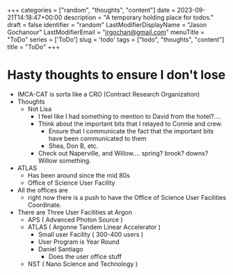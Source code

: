 +++
categories = ["random", "thoughts", "content"]
date = 2023-09-21T14:18:47+00:00
description = "A temporary holding place for todos."
draft = false
identifier = "random"
LastModifierDisplayName = "Jason Gochanour"
LastModifierEmail = "jrgochan@gmail.com"
menuTitle = "ToDo"
series = ['ToDo']
slug = 'todo'
tags = ["todo", "thoughts", "content"]
title = "ToDo"
+++

# Hasty thoughts to ensure I don't lose
- IMCA-CAT is sorta like a CRO (Contract Research Organization)
- Thoughts
  - Not Lisa
    - I feel like I had something to mention to David from the hotel?....
    - Think about the important bits that I relayed to Connie and crew.
      - Ensure that I communicate the fact that the important bits have been communicated to them
      - Shea, Don B, etc.
    - Check out Naperville, and Willow.... spring? brook? downs? Willow something.
- ATLAS
  - Has been around since the mid 80s
  - Office of Science User Facility
- All the offices are 
  - right now there is a push to have the Office of Science User Facilities Coordinate.
- There are Three User Facilities at Argon 
  - APS ( Advanced Photon Source )
  - ATLAS ( Argonne Tandem Linear Accelerator )
    - Small user Facility ( 300-400 users )
    - User Program is Year Round
    - Daniel Santiago
      - Does the user office stuff
  - NST ( Nano Science and Technology )
